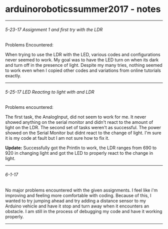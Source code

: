 # arduinoroboticssummer2017 - notes

___

###### 5-23-17 Assignment 1 and first try with the LDR

Problems Encountered:

When trying to use the LDR with the LED, various codes and configurations never seemed to work. My goal was to have the LED turn on when its dark and turn off in the presence of light. Despite my many tries, nothing seemed to work even when I copied other codes and variations from online tutorials exactly. 
___

###### 5-25-17 LED Reacting to light with and LDR

Problems encountered:

The first task, the AnalogInput, did not seem to work for me. It never showed anything on the serial monitor and didn't react to the amount of light on the LDR.
The second set of tasks weren't as successful. The power showed on the Serial Monitor but didnt react to the change of light. I'm sure it is my code at fault but I am not sure how to fix it.

**Update:** Successfully got the PrintIn to work, the LDR ranges from 690 to 920 in changing light and got the LED to properly react to the change in light.
___

###### 6-1-17 

No major problems encountered with the given assignments. I feel like i'm improving and feeling more comfortable with coding. Because of this, I wanted to try jumping ahead and try adding a distance sensor to my Arduino vehicle and have it stop and turn away when it encounters an obstacle. I am still in the process of debugging my code and have it working properly.
___
